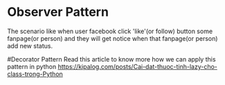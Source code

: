 # Observer Pattern
The scenario like when user facebook click 'like'(or follow) button some fanpage(or person) and they will get notice when that fanpage(or person) add new status.

#Decorator Pattern
Read this article to know more how we can apply this pattern in python https://kipalog.com/posts/Cai-dat-thuoc-tinh-lazy-cho-class-trong-Python
